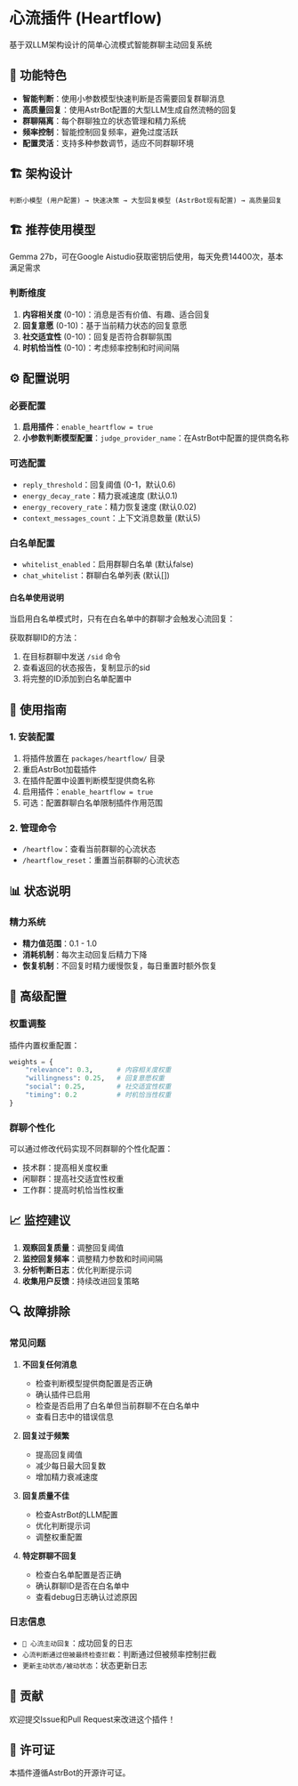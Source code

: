 # 心流插件 (Heartflow)

基于双LLM架构设计的简单心流模式智能群聊主动回复系统

## 🌟 功能特色

- **智能判断**：使用小参数模型快速判断是否需要回复群聊消息
- **高质量回复**：使用AstrBot配置的大型LLM生成自然流畅的回复
- **群聊隔离**：每个群聊独立的状态管理和精力系统
- **频率控制**：智能控制回复频率，避免过度活跃
- **配置灵活**：支持多种参数调节，适应不同群聊环境

## 🏗️ 架构设计

```
判断小模型 (用户配置) → 快速决策 → 大型回复模型 (AstrBot现有配置) → 高质量回复
```

## 🏗️ 推荐使用模型

Gemma 27b，可在Google Aistudio获取密钥后使用，每天免费14400次，基本满足需求

### 判断维度
1. **内容相关度** (0-10)：消息是否有价值、有趣、适合回复
2. **回复意愿** (0-10)：基于当前精力状态的回复意愿
3. **社交适宜性** (0-10)：回复是否符合群聊氛围
4. **时机恰当性** (0-10)：考虑频率控制和时间间隔

## ⚙️ 配置说明

### 必要配置
1. **启用插件**：`enable_heartflow = true`
2. **小参数判断模型配置**：`judge_provider_name`：在AstrBot中配置的提供商名称

### 可选配置
- `reply_threshold`：回复阈值 (0-1，默认0.6)
- `energy_decay_rate`：精力衰减速度 (默认0.1)
- `energy_recovery_rate`：精力恢复速度 (默认0.02)
- `context_messages_count`：上下文消息数量 (默认5)

### 白名单配置
- `whitelist_enabled`：启用群聊白名单 (默认false)
- `chat_whitelist`：群聊白名单列表 (默认[])

#### 白名单使用说明
当启用白名单模式时，只有在白名单中的群聊才会触发心流回复：



获取群聊ID的方法：
1. 在目标群聊中发送 `/sid` 命令
2. 查看返回的状态报告，复制显示的sid
3. 将完整的ID添加到白名单配置中

## 🚀 使用指南

### 1. 安装配置
1. 将插件放置在 `packages/heartflow/` 目录
2. 重启AstrBot加载插件
3. 在插件配置中设置判断模型提供商名称
4. 启用插件：`enable_heartflow = true`
5. 可选：配置群聊白名单限制插件作用范围


### 2. 管理命令
- `/heartflow`：查看当前群聊的心流状态
- `/heartflow_reset`：重置当前群聊的心流状态

## 📊 状态说明

### 精力系统
- **精力值范围**：0.1 - 1.0
- **消耗机制**：每次主动回复后精力下降
- **恢复机制**：不回复时精力缓慢恢复，每日重置时额外恢复

## 🔧 高级配置

### 权重调整
插件内置权重配置：
```python
weights = {
    "relevance": 0.3,      # 内容相关度权重
    "willingness": 0.25,   # 回复意愿权重  
    "social": 0.25,        # 社交适宜性权重
    "timing": 0.2          # 时机恰当性权重
}
```

### 群聊个性化
可以通过修改代码实现不同群聊的个性化配置：
- 技术群：提高相关度权重
- 闲聊群：提高社交适宜性权重
- 工作群：提高时机恰当性权重

## 📈 监控建议

1. **观察回复质量**：调整回复阈值
2. **监控回复频率**：调整精力参数和时间间隔
3. **分析判断日志**：优化判断提示词
4. **收集用户反馈**：持续改进回复策略

## 🔍 故障排除

### 常见问题
1. **不回复任何消息**
   - 检查判断模型提供商配置是否正确
   - 确认插件已启用
   - 检查是否启用了白名单但当前群聊不在白名单中
   - 查看日志中的错误信息

2. **回复过于频繁**
   - 提高回复阈值
   - 减少每日最大回复数
   - 增加精力衰减速度

3. **回复质量不佳**
   - 检查AstrBot的LLM配置
   - 优化判断提示词
   - 调整权重配置

4. **特定群聊不回复**
   - 检查白名单配置是否正确
   - 确认群聊ID是否在白名单中
   - 查看debug日志确认过滤原因

### 日志信息
- `💖 心流主动回复`：成功回复的日志
- `心流判断通过但被最终检查拦截`：判断通过但被频率控制拦截
- `更新主动状态/被动状态`：状态更新日志

## 🤝 贡献

欢迎提交Issue和Pull Request来改进这个插件！

## 📄 许可证

本插件遵循AstrBot的开源许可证。
